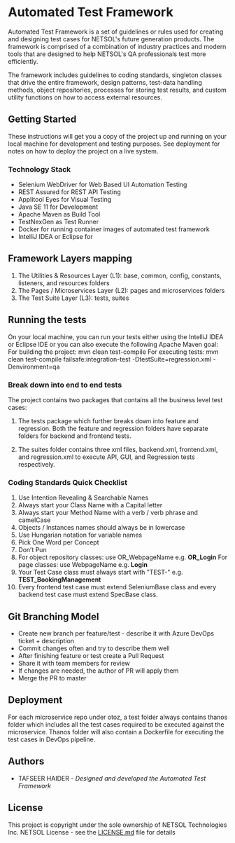 # Automated Test Framework

Automated Test Framework is a set of guidelines or rules used for creating and designing test cases for NETSOL's future generation products. The framework is comprised of a combination of industry practices and modern tools that are designed to help NETSOL's QA professionals test more efficiently.

The framework includes guidelines to coding standards, singleton classes that drive the entire framework, design patterns, test-data handling methods, object repositories, processes for storing test results, and custom utility functions on how to access external resources.

## Getting Started

These instructions will get you a copy of the project up and running on your local machine for development and testing purposes. See deployment for notes on how to deploy the project on a live system.

### Technology Stack

* Selenium WebDriver for Web Based UI Automation Testing
* REST Assured for REST API Testing
* Applitool Eyes for Visual Testing
* Java SE 11 for Development
* Apache Maven as Build Tool
* TestNexGen as Test Runner
* Docker for running container images of automated test framework
* IntelliJ IDEA or Eclipse for 

## Framework Layers mapping

1. The Utilities & Resources Layer (L1): base, common, config, constants, listeners, and resources folders
2. The Pages / Microservices Layer (L2): pages and microservices folders
3. The Test Suite Layer (L3): tests, suites

## Running the tests

On your local machine, you can run your tests either using the IntelliJ IDEA or Eclipse IDE or you can also execute the following Apache Maven goal:
For building the project: mvn clean test-compile
For executing tests: mvn clean test-compile failsafe:integration-test -DtestSuite=regression.xml -Denvironment=qa

### Break down into end to end tests

The project contains two packages that contains all the business level test cases:
1. The tests package which further breaks down into feature and regression. Both the feature and regression folders have
separate folders for backend and frontend tests.

2. The suites folder contains three xml files, backend.xml, frontend.xml, and regression.xml to execute API, GUI, and Regression tests respectively.

### Coding Standards Quick Checklist

1. Use Intention Revealing & Searchable Names
2. Always start your Class Name with a Capital letter
3. Always start your Method Name with a verb / verb phrase and camelCase
4. Objects / Instances names should always be in lowercase
5. Use Hungarian notation for variable names
6. Pick One Word per Concept
7. Don’t Pun
8. For object repository classes: use OR_WebpageName e.g. **OR_Login**
   For page classes: use WebpageName e.g. **Login**
9. Your Test Case class must always start with "TEST-" e.g. **TEST_BookingManagement**
10. Every frontend test case must extend SeleniumBase class and every backend test case must extend SpecBase class.

## Git Branching Model

* Create new branch per feature/test - describe it with Azure DevOps ticket + description
* Commit changes often and try to describe them well
* After finishing feature or test create a Pull Request
* Share it with team members for review
* If changes are needed, the author of PR will apply them
* Merge the PR to master

## Deployment

For each microservice repo under otoz, a test folder always contains thanos folder which includes all the test cases required to be executed against the microservice.
Thanos folder will also contain a Dockerfile for executing the test cases in DevOps pipeline.

## Authors

* TAFSEER HAIDER - *Designed and developed the Automated Test Framework* 

## License

This project is copyright under the sole ownership of NETSOL Technologies Inc. NETSOL License - see the [LICENSE.md](LICENSE.md) file for details


